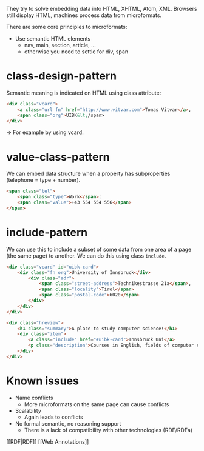 They try to solve embedding data into HTML, XHTML, Atom, XML. Browsers still display HTML, machines process data from microformats.

There are some core principles to microformats:
- Use semantic HTML elements
	- nav, main, section, article, ...
	- otherwise you need to settle for div, span

# class-design-pattern
Semantic meaning is indicated on HTML using class attribute:
```html
<div class="vcard">
	<a class="url fn" href="http://www.vitvar.com">Tomas Vitvar</a>,
	<span class="org">UIBK&lt;/span>
</div>
```
=> For example by using vcard.

# value-class-pattern
We can embed data structure when a property has subproperties (telephone = type + number).
```html
<span class="tel">
	<span class="type">Work</span>:
	<span class="value">+43 554 554 556</span>
</span>
```

# include-pattern
We can use this to include a subset of some data from one area of a page (the same page) to another. We can do this using class `include`.

```html
<div class="vcard" id="uibk-card">
	<div class="fn org">University of Innsbruck</div>
		<div class="adr">
			<span class="street-address">Technikestrasse 21a</span>,
			<span class="locality">Tirol</span>
			<span class="postal-code">6020</span>
		</div>
	</div>
</div>

<div class="hreview">
	<h1 class="summary">A place to study computer science!</h1>
	<div class="item">
		<a class="include" href="#uibk-card">Innsbruck Uni</a>
		<p class="description">Courses in English, fields of computer science.</p>
	</div>
</div>
```

# Known issues
- Name conflicts
	- More microformats on the same page can cause conflicts
- Scalability
	- Again leads to conflicts
- No formal semantic, no reasoning support
	- There is a lack of compatibility with other technologies (RDF/RDFa)


[[RDF|RDF]]
[[Web Annotations]]